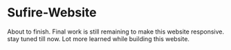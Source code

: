 # Sufire-Website
About to finish.
Final work is still remaining to make this website responsive.
stay tuned till now.
Lot more learned while building this website.
